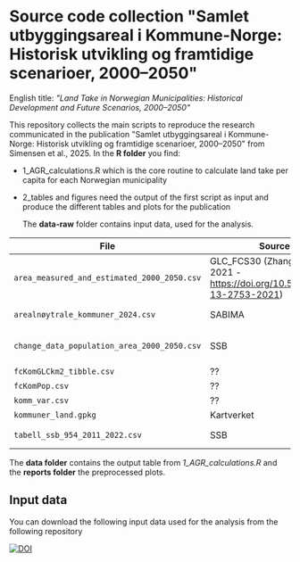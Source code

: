 # Source code collection "Samlet utbyggingsareal i Kommune-Norge: Historisk utvikling og framtidige scenarioer, 2000–2050"

English title: *"Land Take in Norwegian Municipalities: Historical Development and Future Scenarios, 2000–2050"*

This repository collects the main scripts to reproduce the research communicated in the publication "Samlet utbyggingsareal i Kommune-Norge: Historisk utvikling og framtidige scenarioer, 2000–2050" from Simensen et al., 2025. 
In the **R folder** you find:
* 1_AGR_calculations.R which is the core routine to calculate land take per capita for each Norwegian municipality
* 2_tables and figures need the output of the first script as input and produce the different tables and plots for the publication

  The **data-raw** folder contains input data, used for the analysis. 
  
| File    | Source | Description                                                                 |
|------------------|------------|-----------------------------------------------------------------------------|
| `area_measured_and_estimated_2000_2050.csv`             | GLC_FCS30 (Zhang mfl., 2021 - https://doi.org/10.5194/essd-13-2753-2021)   | Linear regression and extrapolation of future trends of land take for Norwegian municipalities                                       |
| `arealnøytrale_kommuner_2024.csv`      | SABIMA   | Information regarding the Norwegian municipalities aiming for land neutrality.                     |
| `change_data_population_area_2000_2050.csv`   | SSB      | Based on:  https://www.ssb.no/statbank/table/14288 ? Which scenario?                              |
| `fcKomGLCkm2_tibble.csv`      | ??     | ??                      |
| `fcKomPop.csv`         | ??     | ??   |
| `komm_var.csv`       | ??     | ??                |
| `kommuner_land.gpkg`       | Kartverket     | Administrative units of Norway                    |
| `tabell_ssb_954_2011_2022.csv`       | SSB     | 09594: Arealbruk og arealressurser, etter arealklasse (km²) (K) (B) 2011 - 2024                    |

The **data folder** contains the output table from *1_AGR_calculations.R* and the **reports folder** the preprocessed plots.

## Input data
You can download the following input data used for the analysis from the following repository

[![DOI](https://zenodo.org/badge/913708722.svg)](https://doi.org/10.5281/zenodo.15370391)

